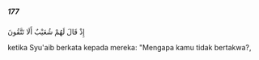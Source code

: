 ##### 177

<span class="ayah">إِذْ قَالَ لَهُمْ شُعَيْبٌ أَلَا تَتَّقُونَ</span>

<span class="ayah_translation">ketika Syu'aib berkata kepada mereka: "Mengapa kamu tidak bertakwa?,</span>
